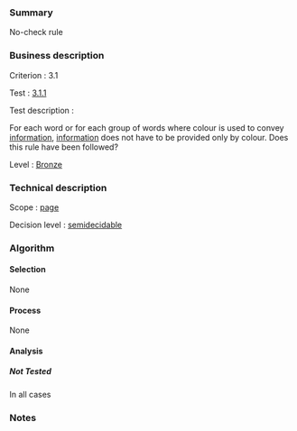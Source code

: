 ### Summary

No-check rule

### Business description

Criterion : 3.1

Test :
[3.1.1](http://www.accessiweb.org/index.php/accessiweb-22-english-version.html#test-3-1-1)

Test description :

For each word or for each group of words where colour is used to convey
[information](http://www.accessiweb.org/index.php/glossary-76.html#mInfoCouleur),
[information](http://www.accessiweb.org/index.php/glossary-76.html#mInfoCouleur) does not have to be provided only by colour. Does this rule have been followed?

Level : [Bronze](/en/category/rules-design/accessiweb-11/level/bronze)

### Technical description

Scope : [page](/en/category/rules-design/accessiweb-11/scope/page)

Decision level :
[semidecidable](/en/category/rules-design/accessiweb-11/decision-level/semidecidable)

### Algorithm

#### Selection

None

#### Process

None

#### Analysis

##### Not Tested

In all cases

### Notes


